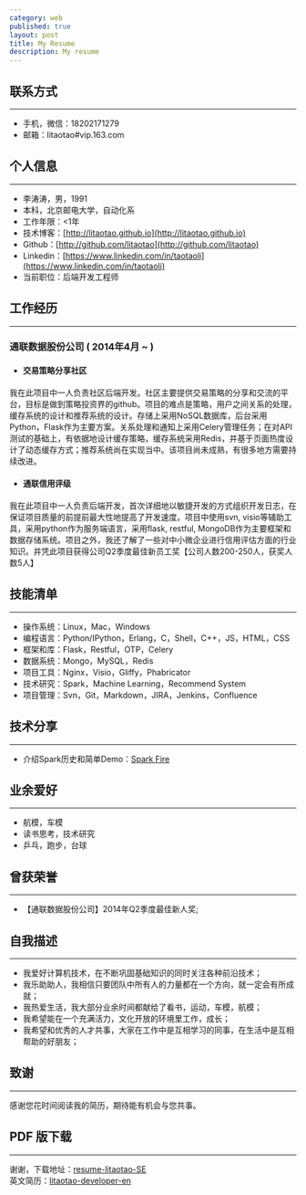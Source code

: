 ```yaml
---
category: web
published: true
layout: post
title: My Resume
description: My resume
---
```


 




联系方式
---  
---
- 手机，微信：18202171279  
- 邮箱：litaotao#vip.163.com  

个人信息
---  
---
- 李涛涛，男，1991 
- 本科，北京邮电大学，自动化系 
- 工作年限：<1年
- 技术博客：[http://litaotao.github.io](http://litaotao.github.io)
- Github：[http://github.com/litaotao](http://github.com/litaotao)
- Linkedin：[https://www.linkedin.com/in/taotaoli](https://www.linkedin.com/in/taotaoli)
- 当前职位：后端开发工程师

工作经历
---  
---
### 通联数据股份公司 ( 2014年4月 ~  )

- #### 交易策略分享社区   
我在此项目中一人负责社区后端开发。社区主要提供交易策略的分享和交流的平台，目标是做到策略投资界的github。项目的难点是策略，用户之间关系的处理，缓存系统的设计和推荐系统的设计。存储上采用NoSQL数据库，后台采用Python，Flask作为主要方案。关系处理和通知上采用Celery管理任务；在对API测试的基础上，有依据地设计缓存策略，缓存系统采用Redis，并基于页面热度设计了动态缓存方式；推荐系统尚在实现当中。该项目尚未成熟，有很多地方需要持续改进。

- #### 通联信用评级
我在此项目中一人负责后端开发，首次详细地以敏捷开发的方式组织开发日志，在保证项目质量的前提前最大性地提高了开发速度。项目中使用svn, visio等辅助工具，采用python作为服务端语言，采用flask, restful, MongoDB作为主要框架和数据存储系统。项目之外，我还了解了一些对中小微企业进行信用评估方面的行业知识。并凭此项目获得公司Q2季度最佳新员工奖【公司人数200-250人，获奖人数5人】

技能清单
---  
---
- 操作系统：Linux，Mac，Windows
- 编程语言：Python/IPython，Erlang，C，Shell，C++，JS，HTML，CSS
- 框架和库：Flask，Restful，OTP，Celery
- 数据系统：Mongo，MySQL，Redis
- 项目工具：Nginx，Visio，Gliffy，Phabricator
- 技术研究：Spark，Machine Learning，Recommend System 
- 项目管理：Svn，Git，Markdown，JIRA，Jenkins，Confluence

技术分享  
---  
---
- 介绍Spark历史和简单Demo：[Spark Fire](../files/spark-fire.ppt)

业余爱好
---  
---
- 航模，车模
- 读书思考，技术研究
- 乒乓，跑步，台球


曾获荣誉
---  
---  
- 【通联数据股份公司】2014年Q2季度最佳新人奖;

自我描述
---
---    
- 我爱好计算机技术，在不断巩固基础知识的同时关注各种前沿技术；   
- 我乐助助人，我相信只要团队中所有人的力量都在一个方向，就一定会有所成就；   
- 我热爱生活，我大部分业余时间都献给了看书，运动，车模，航模；   
- 我希望能在一个充满活力，文化开放的环境里工作，成长；   
- 我希望和优秀的人才共事，大家在工作中是互相学习的同事，在生活中是互相帮助的好朋友；  

致谢
---  
--- 

感谢您花时间阅读我的简历，期待能有机会与您共事。


PDF 版下载
---  
--- 

谢谢，下载地址：[resume-litaotao-SE](../files/litaotao-developer-cn.pdf)    
英文简历：[litaotao-developer-en](../resume-en)

